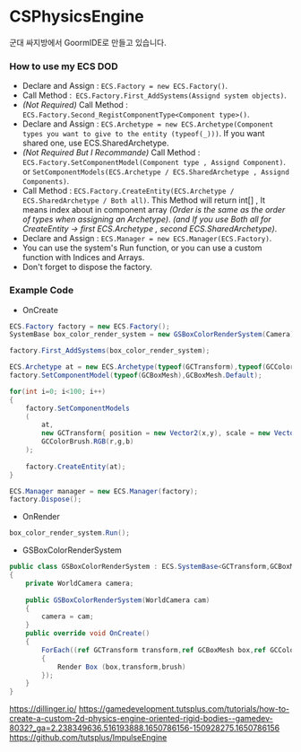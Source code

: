 # CSPhysicsEngine
  
군대 싸지방에서 GoormIDE로 만들고 있습니다.
  
  
### How to use my ECS DOD
- Declare and Assign : `ECS.Factory = new ECS.Factory()`.
- Call Method :` ECS.Factory.First_AddSystems(Assignd system objects)`.
- *(Not Required)* Call Method : `ECS.Factory.Second_RegistComponentType<Component type>()`.
- Declare and Assign : `ECS.Archetype = new ECS.Archetype(Component types you want to give to the entity (typeof(_)))`.
	If you want shared one, use ECS.SharedArchetype.
- *(Not Required But I Recommande)* Call Method : `ECS.Factory.SetComponentModel(Component type , Assignd Component)`.
	or `SetComponentModels(ECS.Archetype / ECS.SharedArchetype , Assignd Components)`.
- Call Method : `ECS.Factory.CreateEntity(ECS.Archetype / ECS.SharedArchetype / Both all)`.
	This Method will return int[] , It means index about in component array *(Order is the same as the order of types when assigning an Archetype)*.
	*(and If you use Both all for CreateEntity -> first ECS.Archetype , second ECS.SharedArchetype)*.
- Declare and Assign : `ECS.Manager = new ECS.Manager(ECS.Factory)`.
- You can use the system's Run function, or you can use a custom function with Indices and Arrays.
- Don't forget to dispose the factory.


### Example Code

- OnCreate
```cs
ECS.Factory factory = new ECS.Factory();
SystemBase box_color_render_system = new GSBoxColorRenderSystem(Camera);

factory.First_AddSystems(box_color_render_system);

ECS.Archetype at = new ECS.Archetype(typeof(GCTransform),typeof(GCColorBrush),typeof(GCBoxMesh));
factory.SetComponentModel(typeof(GCBoxMesh),GCBoxMesh.Default);

for(int i=0; i<100; i++)
{
	factory.SetComponentModels
	(
		at,
		new GCTransform{ position = new Vector2(x,y), scale = new Vector2(sizex,sizey) },
		GCColorBrush.RGB(r,g,b)
	);
	
	factory.CreateEntity(at);
}

ECS.Manager manager = new ECS.Manager(factory);
factory.Dispose();
```
- OnRender
```cs
box_color_render_system.Run();
```
- GSBoxColorRenderSystem
```cs
public class GSBoxColorRenderSystem : ECS.SystemBase<GCTransform,GCBoxMesh,GCColorBrush>
{
	private WorldCamera camera;
	
	public GSBoxColorRenderSystem(WorldCamera cam)
	{
		camera = cam;
	}
	public override void OnCreate()
	{
		ForEach((ref GCTransform transform,ref GCBoxMesh box,ref GCColorBrush brush) =>
		{
			Render Box (box,transform,brush)
		});
	}
}
```

https://dillinger.io/
https://gamedevelopment.tutsplus.com/tutorials/how-to-create-a-custom-2d-physics-engine-oriented-rigid-bodies--gamedev-8032?_ga=2.238349636.516193888.1650786156-150928275.1650786156
https://github.com/tutsplus/ImpulseEngine

